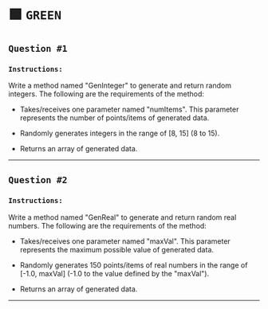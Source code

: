 # 🟩 `GREEN`

## `Question #1`

### `Instructions:`
Write a method named "GenInteger" to generate and return random integers. The following are the requirements of the method:

- Takes/receives one parameter named "numItems". This parameter represents the number of points/items of generated data.

- Randomly generates integers in the range of [8, 15] (8 to 15).

- Returns an array of generated data.

---

## `Question #2`

### `Instructions:`
Write a method named "GenReal" to generate and return random real numbers. The following are the requirements of the method:

- Takes/receives one parameter named "maxVal". This parameter represents the maximum possible value of generated data.

- Randomly generates 150 points/items of real numbers in the range of [-1.0, maxVal] (-1.0 to the value defined by the "maxVal"). 

- Returns an array of generated data.

---





